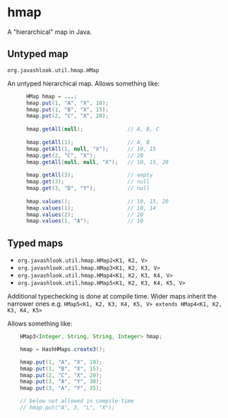 # hmap

A "hierarchical" map in Java.

## Untyped map

``org.javashlook.util.hmap.HMap``

An untyped hierarchical map.  Allows something like: 

```java
      HMap hmap = ...;
      hmap.put(1, "A", "X", 10);
      hmap.put(1, "B", "X", 15);
      hmap.put(2, "C", "X", 20);
 
      hmap.getAll(null);              // A, B, C
      
      hmap.getAll(1);                 // A, B
      hmap.getAll(1, null, "X");      // 10, 15
      hmap.get(2, "C", "X");          // 20
      hmap.getAll(null, null, "X");   // 10, 15, 20
 
      hmap.getAll(3);                 // empty
      hmap.get(3);                    // null
      hmap.get(3, "D", "Y");          // null
 
      hmap.values();                  // 10, 15, 20
      hmap.values(1);                 // 10, 14
      hmap.values(2);                 // 20
      hmap.values(1, "A");            // 10
```

## Typed maps

* ``org.javashlook.util.hmap.HMap2<K1, K2, V>``
* ``org.javashlook.util.hmap.HMap3<K1, K2, K3, V>``
* ``org.javashlook.util.hmap.HMap4<K1, K2, K3, K4, V>``
* ``org.javashlook.util.hmap.HMap5<K1, K2, K3, K4, K5, V>``

Additional typechecking is done at compile time. Wider maps inherit the narrower ones e.g.
``HMap5<K1, K2, K3, K4, K5, V> extends HMap4<K1, K2, K3, K4, K5>``

Allows something like:

```java
    HMap3<Integer, String, String, Integer> hmap;

    hmap = HashHMaps.create3();

    hmap.put(1, "A", "X", 10);
    hmap.put(1, "B", "X", 15);
    hmap.put(2, "C", "X", 20);
    hmap.put(3, "A", "Y", 30);
    hmap.put(3, "A", "Y", 35);

    // below not allowed in compile-time
    // hmap.put("A", 3, "L", "X");
```
